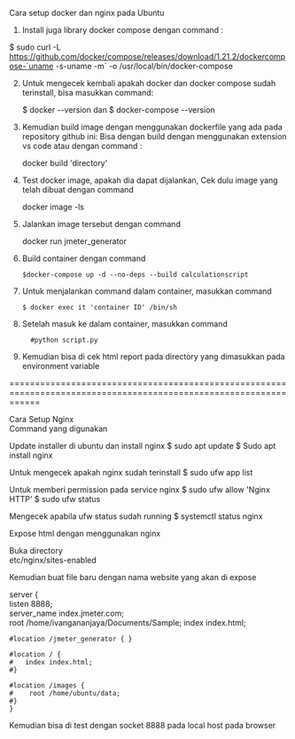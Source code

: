 Cara setup docker dan nginx pada Ubuntu
1.	Install juga library docker compose dengan command : 

$ sudo curl -L https://github.com/docker/compose/releases/download/1.21.2/dockercompose-`uname -s-uname -m` -o /usr/local/bin/docker-compose 


2.	Untuk mengecek kembali apakah docker dan docker compose sudah terinstall, bisa masukkan command: 

     $ docker --version dan $ docker-compose --version


3.	Kemudian build image dengan menggunakan dockerfile yang ada pada repository github ini: Bisa dengan build dengan menggunakan extension vs code atau dengan command : 

      docker build 'directory'


4.	Test docker image, apakah dia dapat dijalankan, Cek dulu image yang telah dibuat dengan command 
         
      docker image -ls


5.	Jalankan image tersebut dengan command 
       
       docker run jmeter_generator     


6.	Build container dengan command 

        $docker-compose up -d --no-deps --build calculationscript


7.	Untuk menjalankan command dalam container, masukkan command

        $ docker exec it 'container ID' /bin/sh


8.	Setelah masuk ke dalam container, masukkan command 


          #python script.py


10.	Kemudian bisa di cek html report pada directory yang dimasukkan pada environment variable

==================================================================================================================

Cara Setup Nginx  
Command yang digunakan 
 


Update installer di ubuntu dan install nginx 
$ sudo apt update 
$ Sudo apt install nginx 
 
Untuk mengecek apakah nginx sudah terinstall 
$ sudo ufw app list 
 
Untuk memberi permission pada service nginx 
$ sudo ufw allow 'Nginx HTTP' 
$ sudo ufw status 
 
Mengecek apabila ufw status sudah running 
$ systemctl status nginx 



Expose html dengan menggunakan nginx 


Buka directory  
etc/nginx/sites-enabled 
 
Kemudian buat file baru dengan nama website yang akan di expose 
 
 server {  
listen 8888;  	 	
server_name index.jmeter.com;  	 	
root /home/ivangananjaya/Documents/Sample; 
index index.html; 
 
     
    #location /jmeter_generator { } 
 
 	#location / {  
 	# 	index index.html; 
 	#} 
 
    #location /images { 	 	 
    #    root /home/ubuntu/data;  
    #} 
 	} 
 
Kemudian bisa di test dengan socket 8888 pada local host pada browser 

